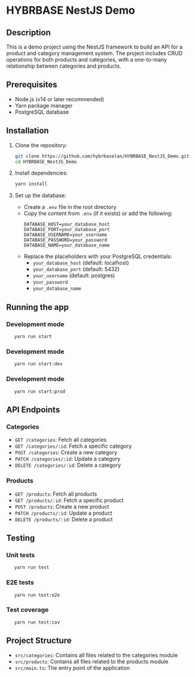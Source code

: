 # HYBRBASE NestJS Demo

## Description

This is a demo project using the NestJS framework to build an API for a product and category management system. The project includes CRUD operations for both products and categories, with a one-to-many relationship between categories and products.

## Prerequisites

- Node.js (v14 or later recommended)
- Yarn package manager
- PostgreSQL database

## Installation

1. Clone the repository:
   ```bash
   git clone https://github.com/hybrbaselan/HYBRBASE_NestJS_Demo.git
   cd HYBRBASE_NestJS_Demo
   ```

2. Install dependencies:
   ```bash
   yarn install
   ```

3. Set up the database:
   - Create a `.env` file in the root directory
   - Copy the content from `.env` (if it exists) or add the following:
     ```
     DATABASE_HOST=your_database_host
     DATABASE_PORT=your_database_port
     DATABASE_USERNAME=your_username
     DATABASE_PASSWORD=your_password
     DATABASE_NAME=your_database_name
     ```
   - Replace the placeholders with your PostgreSQL credentials:
     - `your_database_host` (default: localhost)
     - `your_database_port` (default: 5432)
     - `your_username` (default: postgres)
     - `your_password`
     - `your_database_name`

## Running the app

   ### Development mode
       yarn run start
   
   ### Development mode
       yarn run start:dev
   
   ### Development mode
       yarn run start:prod

## API Endpoints

### Categories

- `GET /categories`: Fetch all categories
- `GET /categories/:id`: Fetch a specific category
- `POST /categories`: Create a new category
- `PATCH /categories/:id`: Update a category
- `DELETE /categories/:id`: Delete a category

### Products

- `GET /products`: Fetch all products
- `GET /products/:id`: Fetch a specific product
- `POST /products`: Create a new product
- `PATCH /products/:id`: Update a product
- `DELETE /products/:id`: Delete a product

## Testing

   ### Unit tests
       yarn run test
   
   ### E2E tests
       yarn run test:e2e
   
   ### Test coverage
       yarn run test:cov

## Project Structure

- `src/categories`: Contains all files related to the categories module
- `src/products`: Contains all files related to the products module
- `src/main.ts`: The entry point of the application
